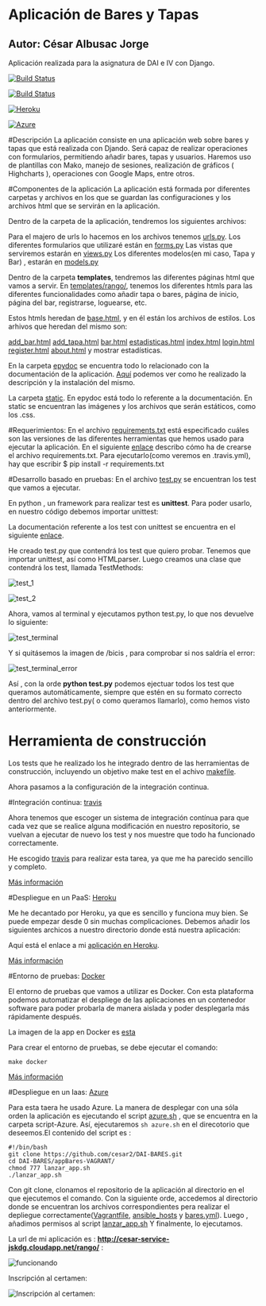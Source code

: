 # Aplicación de Bares y Tapas
## Autor: César Albusac Jorge
Aplicación realizada para la asignatura de DAI e IV con Django.

[![Build Status](https://travis-ci.org/cesar2/DAI-BARES.svg?branch=master)](https://travis-ci.org/cesar2/DAI-BARES)

[![Build Status](https://snap-ci.com/cesar2/DAI-BARES/branch/master/build_image)](https://snap-ci.com/cesar2/DAI-BARES/branch/master)

[![Heroku](https://www.herokucdn.com/deploy/button.png)](https://dry-thicket-6813.herokuapp.com/)

[![Azure](http://azuredeploy.net/deploybutton.png)](http://cesar-service-jskdg.cloudapp.net/rango/) 



#Descripción
La aplicación consiste en una aplicación web sobre bares y tapas que está realizada con Djando.
Será capaz de realizar operaciones con formularios, permitiendo añadir bares, tapas y usuarios.
Haremos uso de plantillas con Mako, manejo de sesiones, realización de gráficos ( Highcharts ),
operaciones con Google Maps, entre otros.


#Componentes de la aplicación
La aplicación está formada por diferentes carpetas y archivos en los que se guardan las configuraciones y los
archivos html que se servirán en la aplicación.

Dentro de la carpeta de la aplicación, tendremos los siguientes archivos:

Para el majero de urls lo hacemos en los archivos tenemos [urls.py](https://github.com/cesar2/DAI-BARES/blob/master/rango/urls.py).
Los diferentes formularios que utilizaré están en [forms.py](https://github.com/cesar2/DAI-BARES/blob/master/rango/forms.py)
Las vistas que serviremos estarán en [views.py](https://github.com/cesar2/DAI-BARES/blob/master/rango/views.py)
Los diferentes modelos(en mi caso, Tapa y Bar) , estarán en [models.py](https://github.com/cesar2/DAI-BARES/blob/master/rango/models.py)

Dentro de la carpeta **templates**, tendremos las diferentes páginas html que vamos a servir.
En [templates/rango/](https://github.com/cesar2/DAI-BARES/tree/master/templates/rango), tenemos los diferentes htmls para las 
diferentes funcionalidades como añadir tapa o bares, página de inicio, página del bar, registrarse, loguearse, etc.

Estos htmls heredan de [base.html](https://github.com/cesar2/DAI-BARES/blob/master/templates/base.html), y en él están los archivos
de estilos. Los arhivos que heredan del mismo son: 

[add_bar.html](https://github.com/cesar2/DAI-BARES/blob/master/templates/rango/add_bar.html)
[add_tapa.html](https://github.com/cesar2/DAI-BARES/blob/master/templates/rango/add_bar.html)
[bar.html](https://github.com/cesar2/DAI-BARES/blob/master/templates/rango/bar.html)
[estadisticas.html](https://github.com/cesar2/DAI-BARES/blob/master/templates/rango/estadisticas.html)
[index.html](https://github.com/cesar2/DAI-BARES/blob/master/templates/rango/index.html)
[login.html](https://github.com/cesar2/DAI-BARES/blob/master/templates/rango/login.html)
[register.html](https://github.com/cesar2/DAI-BARES/blob/master/templates/rango/register.html)
[about.html](https://github.com/cesar2/DAI-BARES/blob/master/templates/rango/about.html) y mostrar estadísticas.


En la carpeta [epydoc](https://github.com/cesar2/Proyecto-IV/tree/master/epydoc) se encuentra todo lo 
relacionado con la documentación de la aplicación. [Aquí](https://github.com/cesar2/IV/blob/master/Ejercicios_tema2.md#ejercicio-5) podemos ver como he realizado
la descripción y la instalación del mismo.

La carpeta [static](https://github.com/cesar2/Proyecto-IV/tree/master/static).
En epydoc está todo lo referente a la documentación.
En static se encuentran las imágenes y los archivos que serán estáticos, como los .css.


#Requerimientos:
En el archivo [requirements.txt](https://github.com/cesar2/Proyecto-IV/blob/master/requirements.txt) está especificado cuáles son las versiones de las diferentes herramientas que hemos usado para ejecutar la aplicación.
En el siguiente [enlace](https://github.com/cesar2/IV/blob/master/Ejercicios_tema2.md#ejercicio-4) describo cómo
ha de crearse el archivo requirements.txt. Para ejecutarlo(como veremos en .travis.yml), hay que escribir
$ pip install -r requirements.txt


#Desarrollo basado en pruebas:
En el archivo [test.py](https://github.com/cesar2/Proyecto-IV/blob/master/test.py) se encuentran los test que vamos a ejecutar.

En python , un framework para realizar test es **unittest**. Para poder usarlo, en nuestro código debemos importar unittest:

La documentación referente a los test con unittest se encuentra en el siguiente [enlace](https://docs.python.org/2/library/unittest.html).

He creado test.py que contendrá los test que quiero probar. Tenemos que importar unittest, así como HTMLparser.
Luego creamos una clase que contendrá los test, llamada  TestMethods:

![test_1](http://i1175.photobucket.com/albums/r629/Cesar_Albusac_Jorge/PracticayEjercicios2/test_zpsifti2npc.png)

![test_2](http://i1175.photobucket.com/albums/r629/Cesar_Albusac_Jorge/PracticayEjercicios2/test_2_zpsljdz4o0n.png)

Ahora, vamos al terminal y ejecutamos python test.py, lo que nos devuelve lo siguiente:

![test_terminal](http://i1175.photobucket.com/albums/r629/Cesar_Albusac_Jorge/PracticayEjercicios2/test_terminal_zpsupgkggag.png)

Y si quitásemos la imagen de /bicis , para comprobar si nos saldría el error: 

![test_terminal_error](http://i1175.photobucket.com/albums/r629/Cesar_Albusac_Jorge/PracticayEjercicios2/test_fallo_zpsxv0pi6a7.png)

Así , con la orde **python test.py** podemos ejectuar todos los test que queramos automáticamente, siempre que estén en su formato correcto dentro del archivo test.py( o como queramos llamarlo), como hemos visto anteriormente.

# Herramienta de construcción
Los tests que he realizado los he integrado dentro de las herramientas de construcción, incluyendo un objetivo make test en el achivo [makefile](https://github.com/cesar2/Proyecto-IV/blob/master/makefile).

Ahora pasamos a la configuración de la integración continua.

#Integración continua: [travis](https://travis-ci.org/)

Ahora tenemos que escoger un sistema de integración contínua para que cada vez
que se realice alguna modificación en nuestro repositorio, se vuelvan a ejecutar
de nuevo los test y nos muestre que todo ha funcionado correctamente.


He escogido [travis](https://travis-ci.org/) para realizar esta tarea, ya que me ha parecido sencillo y completo.

[Más información](https://github.com/cesar2/Proyecto-IV/blob/master/Documentacion/Integracion.md)


#Despliegue en un PaaS: [Heroku](https://www.heroku.com/)

Me he decantado por Heroku, ya que es sencillo y funciona muy bien. Se puede empezar desde 0 sin muchas
complicaciones. Debemos añadir los siguientes archicos a nuestro directorio donde está nuestra aplicación:

Aquí está el enlace a mi [aplicación en Heroku](https://dry-thicket-6813.herokuapp.com/).

[Más información](https://github.com/cesar2/Proyecto-IV/blob/master/Documentacion/Heroku.md)



#Entorno de pruebas: [Docker](https://www.docker.com/)

El entorno de pruebas que vamos a utilizar es Docker. Con esta plataforma podemos automatizar el despliege de las aplicaciones
en un contenedor software para poder probarla de manera aislada y poder desplegarla más rápidamente después.

La imagen de la app en Docker es [esta](https://hub.docker.com/r/cesar2/proyecto-iv/)

Para crear el entorno de pruebas, se debe ejecutar el comando:

`make docker`

[Más información](https://github.com/cesar2/Proyecto-IV/blob/master/Documentacion/Docker.md)


#Despliegue en un Iaas: [Azure](https://azure.microsoft.com/es-es/)

Para esta taera he usado Azure. La manera de desplegar con una sóla orden la aplicación es ejecutando
el script [azure.sh](https://github.com/cesar2/DAI-BARES/blob/master/script-Azure/azure.sh) , que se encuentra en la carpeta script-Azure.
Así, ejecutaremos ```sh azure.sh``` en el direcotorio que deseemos.El contenido del script es :
```
#!/bin/bash
git clone https://github.com/cesar2/DAI-BARES.git
cd DAI-BARES/appBares-VAGRANT/
chmod 777 lanzar_app.sh
./lanzar_app.sh
```

Con git clone, clonamos el repositorio de la aplicación al directorio en el que ejecutemos el comando.
Con la siguiente orde, accedemos al directorio donde se encuentran los archivos correspondientes pera realizar el 
depliegue correctamente([Vagrantfile](https://github.com/cesar2/DAI-BARES/blob/master/appBares-VAGRANT/Vagrantfile), [ansible_hosts](https://github.com/cesar2/DAI-BARES/blob/master/appBares-VAGRANT/ansible_hosts) y [bares.yml](https://github.com/cesar2/DAI-BARES/blob/master/appBares-VAGRANT/bares.yml)).
Luego , añadimos permisos al script [lanzar_app.sh](https://github.com/cesar2/DAI-BARES/blob/master/appBares-VAGRANT/lanzar_app.sh)
Y finalmente, lo ejecutamos.


La url de mi aplicación es : **http://cesar-service-jskdg.cloudapp.net/rango/** :

![funcionando](http://i1155.photobucket.com/albums/p543/cesypozo/Ejercicios%20tema%206/Captura%20de%20pantalla%20de%202016-02-07%20175745_zps9rgvyfxe.png)







Inscripción al certamen:

![Inscripción al certamen:](http://i1175.photobucket.com/albums/r629/Cesar_Albusac_Jorge/Captura%20de%20pantalla%20de%202015-10-14%20130628_zpsxwzmjc7b.png)



